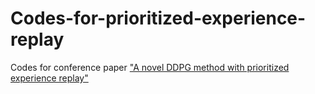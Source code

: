 # Codes-for-prioritized-experience-replay
Codes for conference paper ["A novel DDPG method with prioritized experience replay"](https://ieeexplore.ieee.org/stamp/stamp.jsp?tp=&arnumber=8122622)
